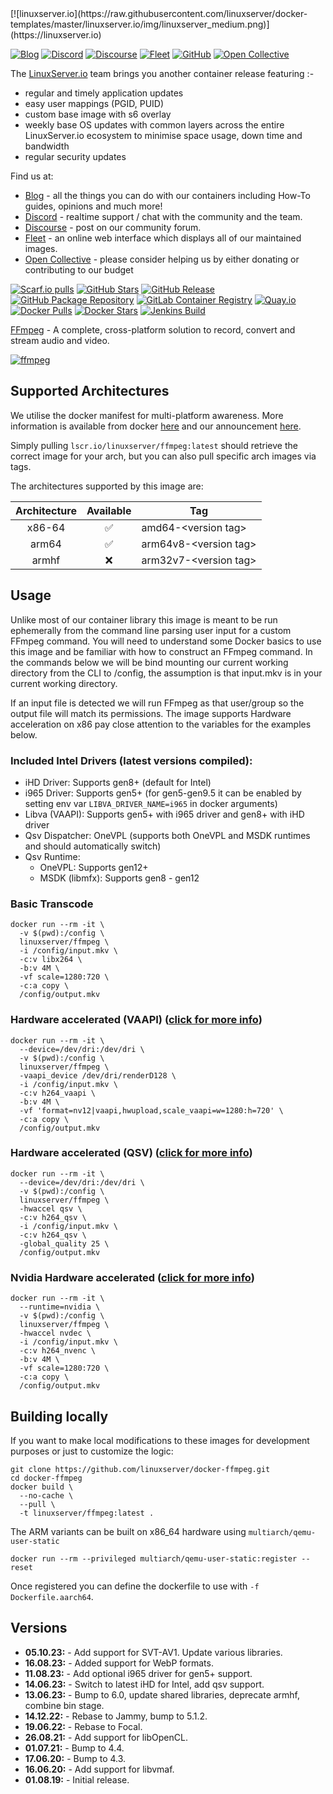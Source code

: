 <!-- DO NOT EDIT THIS FILE MANUALLY -->
<!-- Please read https://github.com/linuxserver/docker-ffmpeg/blob/master/.github/CONTRIBUTING.md -->[![linuxserver.io](https://raw.githubusercontent.com/linuxserver/docker-templates/master/linuxserver.io/img/linuxserver_medium.png)](https://linuxserver.io)

[![Blog](https://img.shields.io/static/v1.svg?color=94398d&labelColor=555555&logoColor=ffffff&style=for-the-badge&label=linuxserver.io&message=Blog)](https://blog.linuxserver.io "all the things you can do with our containers including How-To guides, opinions and much more!")
[![Discord](https://img.shields.io/discord/354974912613449730.svg?color=94398d&labelColor=555555&logoColor=ffffff&style=for-the-badge&label=Discord&logo=discord)](https://discord.gg/YWrKVTn "realtime support / chat with the community and the team.")
[![Discourse](https://img.shields.io/discourse/https/discourse.linuxserver.io/topics.svg?color=94398d&labelColor=555555&logoColor=ffffff&style=for-the-badge&logo=discourse)](https://discourse.linuxserver.io "post on our community forum.")
[![Fleet](https://img.shields.io/static/v1.svg?color=94398d&labelColor=555555&logoColor=ffffff&style=for-the-badge&label=linuxserver.io&message=Fleet)](https://fleet.linuxserver.io "an online web interface which displays all of our maintained images.")
[![GitHub](https://img.shields.io/static/v1.svg?color=94398d&labelColor=555555&logoColor=ffffff&style=for-the-badge&label=linuxserver.io&message=GitHub&logo=github)](https://github.com/linuxserver "view the source for all of our repositories.")
[![Open Collective](https://img.shields.io/opencollective/all/linuxserver.svg?color=94398d&labelColor=555555&logoColor=ffffff&style=for-the-badge&label=Supporters&logo=open%20collective)](https://opencollective.com/linuxserver "please consider helping us by either donating or contributing to our budget")

The [LinuxServer.io](https://linuxserver.io) team brings you another container release featuring :-

 * regular and timely application updates
 * easy user mappings (PGID, PUID)
 * custom base image with s6 overlay
 * weekly base OS updates with common layers across the entire LinuxServer.io ecosystem to minimise space usage, down time and bandwidth
 * regular security updates

Find us at:
* [Blog](https://blog.linuxserver.io) - all the things you can do with our containers including How-To guides, opinions and much more!
* [Discord](https://discord.gg/YWrKVTn) - realtime support / chat with the community and the team.
* [Discourse](https://discourse.linuxserver.io) - post on our community forum.
* [Fleet](https://fleet.linuxserver.io) - an online web interface which displays all of our maintained images.
* [Open Collective](https://opencollective.com/linuxserver) - please consider helping us by either donating or contributing to our budget

[![Scarf.io pulls](https://scarf.sh/installs-badge/linuxserver-ci/linuxserver%2Fffmpeg?color=94398d&label-color=555555&logo-color=ffffff&style=for-the-badge&package-type=docker)](https://scarf.sh/gateway/linuxserver-ci/docker/linuxserver%2Fffmpeg)
[![GitHub Stars](https://img.shields.io/github/stars/linuxserver/docker-ffmpeg.svg?color=94398d&labelColor=555555&logoColor=ffffff&style=for-the-badge&logo=github)](https://github.com/linuxserver/docker-ffmpeg)
[![GitHub Release](https://img.shields.io/github/release/linuxserver/docker-ffmpeg.svg?color=94398d&labelColor=555555&logoColor=ffffff&style=for-the-badge&logo=github)](https://github.com/linuxserver/docker-ffmpeg/releases)
[![GitHub Package Repository](https://img.shields.io/static/v1.svg?color=94398d&labelColor=555555&logoColor=ffffff&style=for-the-badge&label=linuxserver.io&message=GitHub%20Package&logo=github)](https://github.com/linuxserver/docker-ffmpeg/packages)
[![GitLab Container Registry](https://img.shields.io/static/v1.svg?color=94398d&labelColor=555555&logoColor=ffffff&style=for-the-badge&label=linuxserver.io&message=GitLab%20Registry&logo=gitlab)](https://gitlab.com/linuxserver.io/docker-ffmpeg/container_registry)
[![Quay.io](https://img.shields.io/static/v1.svg?color=94398d&labelColor=555555&logoColor=ffffff&style=for-the-badge&label=linuxserver.io&message=Quay.io)](https://quay.io/repository/linuxserver.io/ffmpeg)
[![Docker Pulls](https://img.shields.io/docker/pulls/linuxserver/ffmpeg.svg?color=94398d&labelColor=555555&logoColor=ffffff&style=for-the-badge&label=pulls&logo=docker)](https://hub.docker.com/r/linuxserver/ffmpeg)
[![Docker Stars](https://img.shields.io/docker/stars/linuxserver/ffmpeg.svg?color=94398d&labelColor=555555&logoColor=ffffff&style=for-the-badge&label=stars&logo=docker)](https://hub.docker.com/r/linuxserver/ffmpeg)
[![Jenkins Build](https://img.shields.io/jenkins/build?labelColor=555555&logoColor=ffffff&style=for-the-badge&jobUrl=https%3A%2F%2Fci.linuxserver.io%2Fjob%2FDocker-Pipeline-Builders%2Fjob%2Fdocker-ffmpeg%2Fjob%2Fmaster%2F&logo=jenkins)](https://ci.linuxserver.io/job/Docker-Pipeline-Builders/job/docker-ffmpeg/job/master/)

[FFmpeg](https://ffmpeg.org) - A complete, cross-platform solution to record, convert and stream audio and video.


[![ffmpeg](https://raw.githubusercontent.com/linuxserver/docker-templates/master/linuxserver.io/img/ffmpeg.png)](https://ffmpeg.org)

## Supported Architectures

We utilise the docker manifest for multi-platform awareness. More information is available from docker [here](https://github.com/docker/distribution/blob/master/docs/spec/manifest-v2-2.md#manifest-list) and our announcement [here](https://blog.linuxserver.io/2019/02/21/the-lsio-pipeline-project/).

Simply pulling `lscr.io/linuxserver/ffmpeg:latest` should retrieve the correct image for your arch, but you can also pull specific arch images via tags.

The architectures supported by this image are:

| Architecture | Available | Tag |
| :----: | :----: | ---- |
| x86-64 | ✅ | amd64-\<version tag\> |
| arm64 | ✅ | arm64v8-\<version tag\> |
| armhf| ❌ | arm32v7-\<version tag\> |

## Usage

Unlike most of our container library this image is meant to be run ephemerally from the command line parsing user input for a custom FFmpeg command. You will need to understand some Docker basics to use this image and be familiar with how to construct an FFmpeg command. In the commands below we will be bind mounting our current working directory from the CLI to /config, the assumption is that input.mkv is in your current working directory.

If an input file is detected we will run FFmpeg as that user/group so the output file will match its permissions.
The image supports Hardware acceleration on x86 pay close attention to the variables for the examples below.

### Included Intel Drivers (latest versions compiled):
- iHD Driver: Supports gen8+ (default for Intel)
- i965 Driver: Supports gen5+ (for gen5-gen9.5 it can be enabled by setting env var `LIBVA_DRIVER_NAME=i965` in docker arguments)
- Libva (VAAPI): Supports gen5+ with i965 driver and gen8+ with iHD driver
- Qsv Dispatcher: OneVPL (supports both OneVPL and MSDK runtimes and should automatically switch)
- Qsv Runtime:
  - OneVPL: Supports gen12+
  - MSDK (libmfx): Supports gen8 - gen12

### Basic Transcode

```
docker run --rm -it \
  -v $(pwd):/config \
  linuxserver/ffmpeg \
  -i /config/input.mkv \
  -c:v libx264 \
  -b:v 4M \
  -vf scale=1280:720 \
  -c:a copy \
  /config/output.mkv
```

### Hardware accelerated (VAAPI) ([click for more info](https://trac.ffmpeg.org/wiki/Hardware/VAAPI))

```
docker run --rm -it \
  --device=/dev/dri:/dev/dri \
  -v $(pwd):/config \
  linuxserver/ffmpeg \
  -vaapi_device /dev/dri/renderD128 \
  -i /config/input.mkv \
  -c:v h264_vaapi \
  -b:v 4M \
  -vf 'format=nv12|vaapi,hwupload,scale_vaapi=w=1280:h=720' \
  -c:a copy \
  /config/output.mkv
```

### Hardware accelerated (QSV) ([click for more info](https://trac.ffmpeg.org/wiki/Hardware/QuickSync))

```
docker run --rm -it \
  --device=/dev/dri:/dev/dri \
  -v $(pwd):/config \
  linuxserver/ffmpeg \
  -hwaccel qsv \
  -c:v h264_qsv \
  -i /config/input.mkv \
  -c:v h264_qsv \
  -global_quality 25 \
  /config/output.mkv
```

### Nvidia Hardware accelerated ([click for more info](https://trac.ffmpeg.org/wiki/HWAccelIntro#CUDANVENCNVDEC))

```
docker run --rm -it \
  --runtime=nvidia \
  -v $(pwd):/config \
  linuxserver/ffmpeg \
  -hwaccel nvdec \
  -i /config/input.mkv \
  -c:v h264_nvenc \
  -b:v 4M \
  -vf scale=1280:720 \
  -c:a copy \
  /config/output.mkv
```

## Building locally

If you want to make local modifications to these images for development purposes or just to customize the logic:
```
git clone https://github.com/linuxserver/docker-ffmpeg.git
cd docker-ffmpeg
docker build \
  --no-cache \
  --pull \
  -t linuxserver/ffmpeg:latest .
```

The ARM variants can be built on x86_64 hardware using `multiarch/qemu-user-static`
```
docker run --rm --privileged multiarch/qemu-user-static:register --reset
```

Once registered you can define the dockerfile to use with `-f Dockerfile.aarch64`.

## Versions

* **05.10.23:** - Add support for SVT-AV1. Update various libraries.
* **16.08.23:** - Added support for WebP formats.
* **11.08.23:** - Add optional i965 driver for gen5+ support.
* **14.06.23:** - Switch to latest iHD for Intel, add qsv support.
* **13.06.23:** - Bump to 6.0, update shared libraries, deprecate armhf, combine bin stage.
* **14.12.22:** - Rebase to Jammy, bump to 5.1.2.
* **19.06.22:** - Rebase to Focal.
* **26.08.21:** - Add support for libOpenCL.
* **01.07.21:** - Bump to 4.4.
* **17.06.20:** - Bump to 4.3.
* **16.06.20:** - Add support for libvmaf.
* **01.08.19:** - Initial release.
